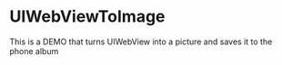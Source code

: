 # UIWebViewToImage
This is a DEMO that turns UIWebView into a picture and saves it to the phone album
